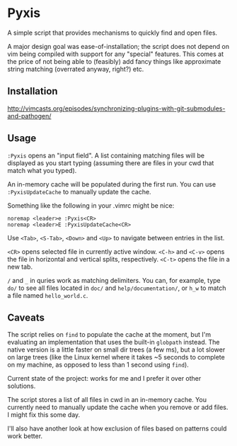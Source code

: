 # Pyxis

A simple script that provides mechanisms to quickly find and open files.

A major design goal was ease-of-installation; the script does not depend on
vim being compiled with support for any "special" features. This comes at the
price of not being able to (feasibly) add fancy things like approximate string
matching (overrated anyway, right?) etc.


## Installation

http://vimcasts.org/episodes/synchronizing-plugins-with-git-submodules-and-pathogen/


## Usage

`:Pyxis` opens an "input field". A list containing matching files will be
displayed as you start typing (assuming there are files in your cwd that match
what you typed).

An in-memory cache will be populated during the first run. You can use
`:PyxisUpdateCache` to manually update the cache.

Something like the following in your .vimrc might be nice:

    noremap <leader>e :Pyxis<CR>
    noremap <leader>E :PyxisUpdateCache<CR>

Use `<Tab>`, `<S-Tab>`, `<Down>` and `<Up>` to navigate between entries in the
list.

`<CR>` opens selected file in currently active window. `<C-h>` and `<C-v>`
opens the file in horizontal and vertical splits, respectively. `<C-t>` opens
the file in a new tab.

`/` and `_` in quries work as matching delimiters. You can, for example, type
`do/` to see all files located in `doc/` and `help/documentation/`, or `h_w`
to match a file named `hello_world.c`. 


## Caveats

The script relies on `find` to populate the cache at the moment, but I'm
evaluating an implementation that uses the built-in `globpath` instead. The
native version is a little faster on small dir trees (a few ms), but a lot
slower on large trees (like the Linux kernel where it takes ~5 seconds to
complete on my machine, as opposed to less than 1 second using `find`).

Current state of the project: works for me and I prefer it over other
solutions.

The script stores a list of all files in cwd in an in-memory cache. You
currently need to manually update the cache when you remove or add files. I
might fix this some day.

I'll also have another look at how exclusion of files based on patterns could
work better.
